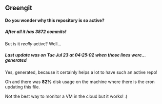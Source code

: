 ## Greengit

#### Do you wonder why this repository is so active?

##### After all it has 3872 commits!

But is it *really* active? Well...

##### Last update was on Tue Jul 23 at 04:25:02 when those lines were... generated

Yes, generated, because it certainly helps a lot to have such an active repo!

Oh and there was **82%** disk usage on the machine
where there is the cron updating this file.

Not the best way to monitor a VM in the cloud but it works! :)
